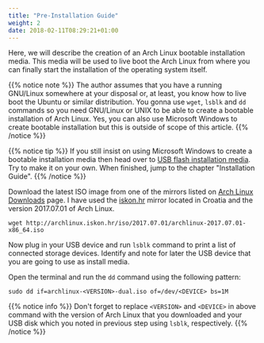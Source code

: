 ```yaml
---
title: "Pre-Installation Guide"
weight: 2
date: 2018-02-11T08:29:21+01:00
---
```


Here, we will describe the creation of an Arch Linux bootable installation media. This media will be used to live boot the Arch Linux from where you can finally start the installation of the operating system itself.

{{% notice note %}}
The author assumes that you have a running GNU/Linux somewhere at your disposal or, at least, you know how to live boot the Ubuntu or similar distribution. You gonna use `wget`, `lsblk` and `dd` commands so you need GNU/Linux or UNIX to be able to create a bootable installation of Arch Linux. Yes, you can also use Microsoft Windows to create bootable installation but this is outside of scope of this article.
{{% /notice %}}

{{% notice tip %}}
If you still insist on using Microsoft Windows to create a bootable installation media then head over to [USB flash installation media](https://wiki.archlinux.org/index.php/USB_flash_installation_media#In_Windows). Try to make it on your own. When finished, jump to the chapter "Installation Guide".
{{% /notice %}}

Download the latest ISO image from one of the mirrors listed on [Arch Linux Downloads](https://www.archlinux.org/download/) page. I have used the [iskon.hr](http://archlinux.iskon.hr/iso/latest/) mirror located in Croatia and the version 2017.07.01 of Arch Linux.

```plain
wget http://archlinux.iskon.hr/iso/2017.07.01/archlinux-2017.07.01-x86_64.iso
```

Now plug in your USB device and run `lsblk` command to print a list of connected storage devices. Identify and note for later the USB device that you are going to use as install media.

Open the terminal and run the `dd` command using the following pattern:

```plain
sudo dd if=archlinux-<VERSION>-dual.iso of=/dev/<DEVICE> bs=1M
```

{{% notice info %}}
Don't forget to replace `<VERSION>` and `<DEVICE>` in above command with the version of Arch Linux that you downloaded and your USB disk which you noted in previous step using `lsblk`, respectively.
{{% /notice %}}
